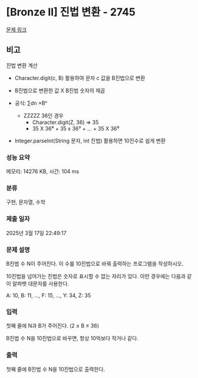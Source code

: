 # [Bronze II] 진법 변환 - 2745 

[문제 링크](https://www.acmicpc.net/problem/2745) 

## 비고 

진법 변환 계산

  - Character.digit(c, B) 활용하여 문자 c 값을 B진법으로 변환
  - B진법으로 변환한 값 X B진법 숫자의 제곱
  - 공식: ∑dn ×Bⁿ
  
    - ZZZZZ 36인 경우
      - Character.digit(Z, 36) => 35
      - 35 X 36⁴ + 35 x 36³ + … + 35 X 36⁰

- Integer.parseInt(String 문자, int 진법) 활용하면 10진수로 쉽게 변환

### 성능 요약

메모리: 14276 KB, 시간: 104 ms

### 분류

구현, 문자열, 수학

### 제출 일자

2025년 3월 17일 22:49:17

### 문제 설명

<p>B진법 수 N이 주어진다. 이 수를 10진법으로 바꿔 출력하는 프로그램을 작성하시오.</p>

<p>10진법을 넘어가는 진법은 숫자로 표시할 수 없는 자리가 있다. 이런 경우에는 다음과 같이 알파벳 대문자를 사용한다.</p>

<p>A: 10, B: 11, ..., F: 15, ..., Y: 34, Z: 35</p>

### 입력 

 <p>첫째 줄에 N과 B가 주어진다. (2 ≤ B ≤ 36)</p>

<p>B진법 수 N을 10진법으로 바꾸면, 항상 10억보다 작거나 같다.</p>

### 출력 

 <p>첫째 줄에 B진법 수 N을 10진법으로 출력한다.</p>


